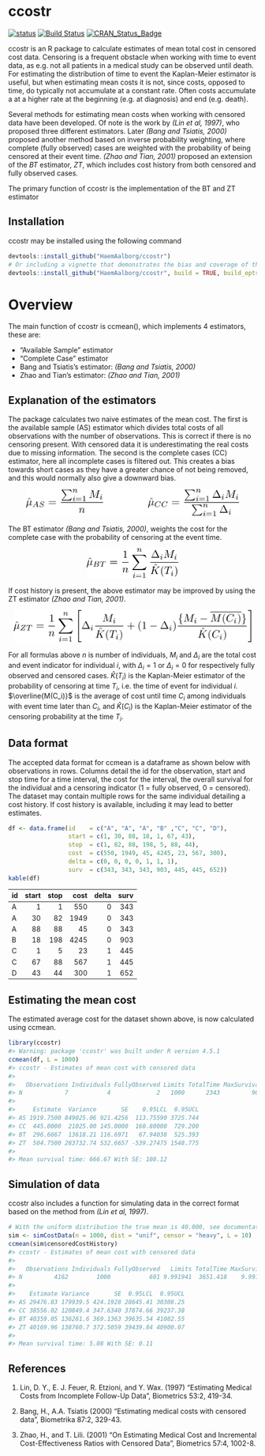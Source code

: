 
<!-- README.md is generated from README.Rmd. Please edit that file -->

# ccostr

[![status](http://joss.theoj.org/papers/0b9e631729dd9fadff3d6875e84ed954/status.svg)](http://joss.theoj.org/papers/0b9e631729dd9fadff3d6875e84ed954)
[![Build
Status](https://travis-ci.org/LarsHernandez/ccostr.svg?branch=master)](https://travis-ci.org/LarsHernandez/ccostr)
[![CRAN_Status_Badge](http://www.r-pkg.org/badges/version/ccostr)](https://cran.r-project.org/package=ccostr)

ccostr is an R package to calculate estimates of mean total cost in
censored cost data. Censoring is a frequent obstacle when working with
time to event data, as e.g. not all patients in a medical study can be
observed until death. For estimating the distribution of time to event
the Kaplan-Meier estimator is useful, but when estimating mean costs it
is not, since costs, opposed to time, do typically not accumulate at a
constant rate. Often costs accumulate a at a higher rate at the
beginning (e.g. at diagnosis) and end (e.g. death).

Several methods for estimating mean costs when working with censored
data have been developed. Of note is the work by *(Lin et al, 1997)*,
who proposed three different estimators. Later *(Bang and Tsiatis,
2000)* proposed another method based on inverse probability weighting,
where complete (fully observed) cases are weighted with the probability
of being censored at their event time. *(Zhao and Tian, 2001)* proposed
an extension of the $BT$ estimator, $ZT$, which includes cost history
from both censored and fully observed cases.

The primary function of ccostr is the implementation of the BT and ZT
estimator

## Installation

ccostr may be installed using the following command

``` r
devtools::install_github("HaemAalborg/ccostr")
# Or including a vignette that demonstrates the bias and coverage of the estimators
devtools::install_github("HaemAalborg/ccostr", build = TRUE, build_opts = c("--no-resave-data", "--no-manual"))
```

# Overview

The main function of ccostr is ccmean(), which implements 4 estimators,
these are:

- “Available Sample” estimator
- “Complete Case” estimator
- Bang and Tsiatis’s estimator: *(Bang and Tsiatis, 2000)*
- Zhao and Tian’s estimator: *(Zhao and Tian, 2001)*

## Explanation of the estimators

The package calculates two naive estimates of the mean cost. The first
is the available sample (AS) estimator which divides total costs of all
observations with the number of observations. This is correct if there
is no censoring present. With censored data it is underestimating the
real costs due to missing information. The second is the complete cases
(CC) estimator, here all incomplete cases is filtered out. This creates
a bias towards short cases as they have a greater chance of not being
removed, and this would normally also give a downward bias.

<p align="center">

<img src="img/f1.png" height="55"/>
</p>

The BT estimator *(Bang and Tsiatis, 2000)*, weights the cost for the
complete case with the probability of censoring at the event time.

<p align="center">

<img src="img/f2.png" height="60"/>
</p>

If cost history is present, the above estimator may be improved by using
the ZT estimator *(Zhao and Tian, 2001)*.

<p align="center">

<img src="img/f3.png" height="65"/>
</p>

For all formulas above $n$ is number of individuals, $M_i$ and
$\Delta_i$ are the total cost and event indicator for individual $i$,
with $\Delta_i = 1$ or $\Delta_i = 0$ for respectively fully observed
and censored cases. $\hat{K}(T_i)$ is the Kaplan-Meier estimator of the
probability of censoring at time $T_i$, i.e. the time of event for
individual $i$. $\overline{M(C_i)}$ is the average of cost until time
$C_i$ among individuals with event time later than $C_i$, and
$\hat{K}(C_i)$ is the Kaplan-Meier estimator of the censoring
probability at the time $T_i$.

## Data format

The accepted data format for ccmean is a dataframe as shown below with
observations in rows. Columns detail the id for the observation, start
and stop time for a time interval, the cost for the interval, the
overall survival for the individual and a censoring indicator (1 = fully
observed, 0 = censored). The dataset may contain multiple rows for the
same individual detailing a cost history. If cost history is available,
including it may lead to better estimates.

``` r
df <- data.frame(id    = c("A", "A", "A", "B" ,"C", "C", "D"),
                 start = c(1, 30, 88, 18, 1, 67, 43),
                 stop  = c(1, 82, 88, 198, 5, 88, 44),
                 cost  = c(550, 1949, 45, 4245, 23, 567, 300),
                 delta = c(0, 0, 0, 0, 1, 1, 1),
                 surv  = c(343, 343, 343, 903, 445, 445, 652))
kable(df)
```

| id  | start | stop | cost | delta | surv |
|:----|------:|-----:|-----:|------:|-----:|
| A   |     1 |    1 |  550 |     0 |  343 |
| A   |    30 |   82 | 1949 |     0 |  343 |
| A   |    88 |   88 |   45 |     0 |  343 |
| B   |    18 |  198 | 4245 |     0 |  903 |
| C   |     1 |    5 |   23 |     1 |  445 |
| C   |    67 |   88 |  567 |     1 |  445 |
| D   |    43 |   44 |  300 |     1 |  652 |

## Estimating the mean cost

The estimated average cost for the dataset shown above, is now
calculated using ccmean.

``` r
library(ccostr)
#> Warning: package 'ccostr' was built under R version 4.5.1
ccmean(df, L = 1000)
#> ccostr - Estimates of mean cost with censored data
#> 
#>   Observations Individuals FullyObserved Limits TotalTime MaxSurvival
#> N            7           4             2   1000      2343         903
#> 
#>     Estimate  Variance       SE    0.95LCL  0.95UCL
#> AS 1919.7500 849025.06 921.4256  113.75590 3725.744
#> CC  445.0000  21025.00 145.0000  160.80000  729.200
#> BT  296.6667  13618.21 116.6971   67.94038  525.393
#> ZT  504.7500 283732.74 532.6657 -539.27475 1548.775
#> 
#> Mean survival time: 666.67 With SE: 108.12
```

## Simulation of data

ccostr also includes a function for simulating data in the correct
format based on the method from *(Lin et al, 1997)*.

``` r
# With the uniform distribution the true mean is 40.000, see documentation for further details.
sim <- simCostData(n = 1000, dist = "unif", censor = "heavy", L = 10)
ccmean(sim$censoredCostHistory)
#> ccostr - Estimates of mean cost with censored data
#> 
#>   Observations Individuals FullyObserved   Limits TotalTime MaxSurvival
#> N         4162        1000           601 9.991941  3651.418    9.991941
#> 
#>    Estimate Variance       SE  0.95LCL  0.95UCL
#> AS 29476.83 179939.5 424.1928 28645.41 30308.25
#> CC 38556.02 120849.4 347.6340 37874.66 39237.38
#> BT 40359.05 136261.6 369.1363 39635.54 41082.55
#> ZT 40169.96 138760.7 372.5059 39439.84 40900.07
#> 
#> Mean survival time: 5.08 With SE: 0.11
```

## References

1.  Lin, D. Y., E. J. Feuer, R. Etzioni, and Y. Wax. (1997) “Estimating
    Medical Costs from Incomplete Follow-Up Data”, Biometrics 53:2,
    419-34.

2.  Bang, H., A.A. Tsiatis (2000) “Estimating medical costs with
    censored data”, Biometrika 87:2, 329-43.

3.  Zhao, H., and T. Lili. (2001) “On Estimating Medical Cost and
    Incremental Cost-Effectiveness Ratios with Censored Data”,
    Biometrics 57:4, 1002-8.
